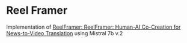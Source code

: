 # Reel Framer

Implementation of [ReelFramer: ReelFramer: Human-AI Co-Creation for News-to-Video Translation](https://arxiv.org/pdf/2304.09653.pdf) using Mistral 7b v.2
